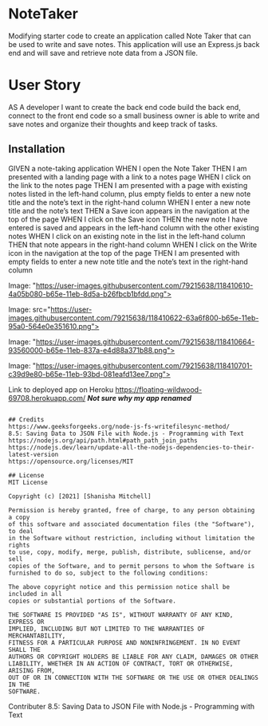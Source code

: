# NoteTaker
Modifying starter code to create an application called Note Taker that can be used to write and save notes. This application will use an Express.js back end and will save and retrieve note data from a JSON file.

# User Story
AS A developer I want to create the back end code build the back end, connect to the front end code so a small business owner
is able to write and save notes
and organize their thoughts and keep track of tasks.

## Installation

GIVEN a note-taking application
WHEN I open the Note Taker
THEN I am presented with a landing page with a link to a notes page
WHEN I click on the link to the notes page
THEN I am presented with a page with existing notes listed in the left-hand column, plus empty fields to enter a new note title and the note’s text in the right-hand column
WHEN I enter a new note title and the note’s text
THEN a Save icon appears in the navigation at the top of the page
WHEN I click on the Save icon
THEN the new note I have entered is saved and appears in the left-hand column with the other existing notes
WHEN I click on an existing note in the list in the left-hand column
THEN that note appears in the right-hand column
WHEN I click on the Write icon in the navigation at the top of the page
THEN I am presented with empty fields to enter a new note title and the note’s text in the right-hand column

Image: "https://user-images.githubusercontent.com/79215638/118410610-4a05b080-b65e-11eb-8d5a-b26fbcb1bfdd.png">

Image: src="https://user-images.githubusercontent.com/79215638/118410622-63a6f800-b65e-11eb-95a0-564e0e351610.png">

Image: "https://user-images.githubusercontent.com/79215638/118410664-93560000-b65e-11eb-837a-e4d88a371b88.png">

Image: "https://user-images.githubusercontent.com/79215638/118410701-c39d9e80-b65e-11eb-93bd-081eafd13ee7.png">


Link to deployed app on Heroku https://floating-wildwood-69708.herokuapp.com/
***Not sure why my app renamed***


```

## Credits
https://www.geeksforgeeks.org/node-js-fs-writefilesync-method/
8.5: Saving Data to JSON File with Node.js - Programming with Text
https://nodejs.org/api/path.html#path_path_join_paths
https://nodejs.dev/learn/update-all-the-nodejs-dependencies-to-their-latest-version
https://opensource.org/licenses/MIT

## License
MIT License

Copyright (c) [2021] [Shanisha Mitchell]

Permission is hereby granted, free of charge, to any person obtaining a copy
of this software and associated documentation files (the "Software"), to deal
in the Software without restriction, including without limitation the rights
to use, copy, modify, merge, publish, distribute, sublicense, and/or sell
copies of the Software, and to permit persons to whom the Software is
furnished to do so, subject to the following conditions:

The above copyright notice and this permission notice shall be included in all
copies or substantial portions of the Software.

THE SOFTWARE IS PROVIDED "AS IS", WITHOUT WARRANTY OF ANY KIND, EXPRESS OR
IMPLIED, INCLUDING BUT NOT LIMITED TO THE WARRANTIES OF MERCHANTABILITY,
FITNESS FOR A PARTICULAR PURPOSE AND NONINFRINGEMENT. IN NO EVENT SHALL THE
AUTHORS OR COPYRIGHT HOLDERS BE LIABLE FOR ANY CLAIM, DAMAGES OR OTHER
LIABILITY, WHETHER IN AN ACTION OF CONTRACT, TORT OR OTHERWISE, ARISING FROM,
OUT OF OR IN CONNECTION WITH THE SOFTWARE OR THE USE OR OTHER DEALINGS IN THE
SOFTWARE.
```

Contributer
8.5: Saving Data to JSON File with Node.js - Programming with Text
